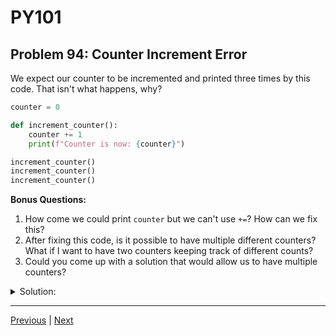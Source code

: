 # PY101
## Problem 94: Counter Increment Error

We expect our counter to be incremented and printed three times by this code. That isn't what happens, why?

```python
counter = 0

def increment_counter():
    counter += 1
    print(f"Counter is now: {counter}")

increment_counter()
increment_counter()
increment_counter()
```

**Bonus Questions:**
1. How come we could print `counter` but we can't use `+=`? How can we fix this?
2. After fixing this code, is it possible to have multiple different counters? What if I want to have two counters keeping track of different counts?
3. Could you come up with a solution that would allow us to have multiple counters?

<details>
<summary>Solution:</summary>

We get an error: `UnboundLocalError: cannot access local variable 'counter' where it is not associated with a value`

**Explanation:**

Python sees `counter += 1` and recognizes that `+=` is an attempt to modify a variable. Because of this assignment, Python assumes `counter` is a local variable. However, the local variable hasn't been initialized before we try to read from it (the `+=` operation needs to read the current value first), so we get an `UnboundLocalError`.

**Bonus Answers:**

**Bonus 1**: When we tried to `print(counter)` (in other examples), we were only reading the variable, not modifying it. Reading doesn't require `global`. But `+=` needs to both read and write, which triggers Python to treat it as local.

Fix using `global`:
```python
counter = 0

def increment_counter():
    global counter  # Declare we're modifying the global counter
    counter += 1
    print(f"Counter is now: {counter}")

increment_counter()  # Counter is now: 1
increment_counter()  # Counter is now: 2
increment_counter()  # Counter is now: 3
```

**Bonus 2**: No, we cannot have multiple counters with this approach. Any use of `global counter` will modify the same global `counter` variable.

**Bonus 3**: We could use different approaches:

Option 1: Pass counters as arguments and return them:
```python
def increment_counter(counter):
    counter += 1
    print(f"Counter is now: {counter}")
    return counter

counter1 = 0
counter2 = 0

counter1 = increment_counter(counter1)  # Counter is now: 1
counter2 = increment_counter(counter2)  # Counter is now: 1
counter1 = increment_counter(counter1)  # Counter is now: 2
```

Option 2: Use a dictionary to manage multiple counters:
```python
counters = {}

def increment_counter(name):
    global counters
    if name not in counters:
        counters[name] = 0
    counters[name] += 1
    print(f"{name} is now: {counters[name]}")

increment_counter("first")   # first is now: 1
increment_counter("second")  # second is now: 1
increment_counter("first")   # first is now: 2
```

Option 3: Use a class (more advanced):
```python
class Counter:
    def __init__(self):
        self.value = 0
    
    def increment(self):
        self.value += 1
        print(f"Counter is now: {self.value}")

counter1 = Counter()
counter2 = Counter()
counter1.increment()  # Counter is now: 1
counter2.increment()  # Counter is now: 1
counter1.increment()  # Counter is now: 2
```

</details>

---

[Previous](93.md) | [Next](95.md)

